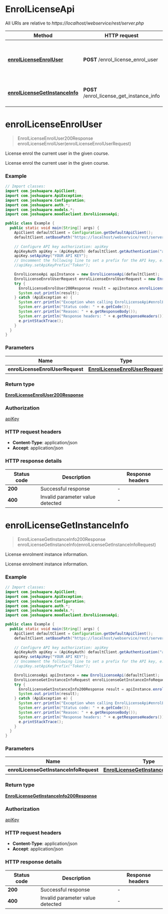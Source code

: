 # EnrolLicenseApi

All URIs are relative to *https://localhost/webservice/rest/server.php*

| Method | HTTP request | Description |
|------------- | ------------- | -------------|
| [**enrolLicenseEnrolUser**](EnrolLicenseApi.md#enrolLicenseEnrolUser) | **POST** /enrol_license_enrol_user | License enrol the current user in the given course. |
| [**enrolLicenseGetInstanceInfo**](EnrolLicenseApi.md#enrolLicenseGetInstanceInfo) | **POST** /enrol_license_get_instance_info | License enrolment instance information. |


<a id="enrolLicenseEnrolUser"></a>
# **enrolLicenseEnrolUser**
> EnrolLicenseEnrolUser200Response enrolLicenseEnrolUser(enrolLicenseEnrolUserRequest)

License enrol the current user in the given course.

License enrol the current user in the given course.

### Example
```java
// Import classes:
import com.joshuapare.ApiClient;
import com.joshuapare.ApiException;
import com.joshuapare.Configuration;
import com.joshuapare.auth.*;
import com.joshuapare.models.*;
import com.joshuapare.moodleclient.EnrolLicenseApi;

public class Example {
  public static void main(String[] args) {
    ApiClient defaultClient = Configuration.getDefaultApiClient();
    defaultClient.setBasePath("https://localhost/webservice/rest/server.php");
    
    // Configure API key authorization: apiKey
    ApiKeyAuth apiKey = (ApiKeyAuth) defaultClient.getAuthentication("apiKey");
    apiKey.setApiKey("YOUR API KEY");
    // Uncomment the following line to set a prefix for the API key, e.g. "Token" (defaults to null)
    //apiKey.setApiKeyPrefix("Token");

    EnrolLicenseApi apiInstance = new EnrolLicenseApi(defaultClient);
    EnrolLicenseEnrolUserRequest enrolLicenseEnrolUserRequest = new EnrolLicenseEnrolUserRequest(); // EnrolLicenseEnrolUserRequest | 
    try {
      EnrolLicenseEnrolUser200Response result = apiInstance.enrolLicenseEnrolUser(enrolLicenseEnrolUserRequest);
      System.out.println(result);
    } catch (ApiException e) {
      System.err.println("Exception when calling EnrolLicenseApi#enrolLicenseEnrolUser");
      System.err.println("Status code: " + e.getCode());
      System.err.println("Reason: " + e.getResponseBody());
      System.err.println("Response headers: " + e.getResponseHeaders());
      e.printStackTrace();
    }
  }
}
```

### Parameters

| Name | Type | Description  | Notes |
|------------- | ------------- | ------------- | -------------|
| **enrolLicenseEnrolUserRequest** | [**EnrolLicenseEnrolUserRequest**](EnrolLicenseEnrolUserRequest.md)|  | |

### Return type

[**EnrolLicenseEnrolUser200Response**](EnrolLicenseEnrolUser200Response.md)

### Authorization

[apiKey](../README.md#apiKey)

### HTTP request headers

 - **Content-Type**: application/json
 - **Accept**: application/json

### HTTP response details
| Status code | Description | Response headers |
|-------------|-------------|------------------|
| **200** | Successful response |  -  |
| **400** | Invalid parameter value detected |  -  |

<a id="enrolLicenseGetInstanceInfo"></a>
# **enrolLicenseGetInstanceInfo**
> EnrolLicenseGetInstanceInfo200Response enrolLicenseGetInstanceInfo(enrolLicenseGetInstanceInfoRequest)

License enrolment instance information.

License enrolment instance information.

### Example
```java
// Import classes:
import com.joshuapare.ApiClient;
import com.joshuapare.ApiException;
import com.joshuapare.Configuration;
import com.joshuapare.auth.*;
import com.joshuapare.models.*;
import com.joshuapare.moodleclient.EnrolLicenseApi;

public class Example {
  public static void main(String[] args) {
    ApiClient defaultClient = Configuration.getDefaultApiClient();
    defaultClient.setBasePath("https://localhost/webservice/rest/server.php");
    
    // Configure API key authorization: apiKey
    ApiKeyAuth apiKey = (ApiKeyAuth) defaultClient.getAuthentication("apiKey");
    apiKey.setApiKey("YOUR API KEY");
    // Uncomment the following line to set a prefix for the API key, e.g. "Token" (defaults to null)
    //apiKey.setApiKeyPrefix("Token");

    EnrolLicenseApi apiInstance = new EnrolLicenseApi(defaultClient);
    EnrolLicenseGetInstanceInfoRequest enrolLicenseGetInstanceInfoRequest = new EnrolLicenseGetInstanceInfoRequest(); // EnrolLicenseGetInstanceInfoRequest | 
    try {
      EnrolLicenseGetInstanceInfo200Response result = apiInstance.enrolLicenseGetInstanceInfo(enrolLicenseGetInstanceInfoRequest);
      System.out.println(result);
    } catch (ApiException e) {
      System.err.println("Exception when calling EnrolLicenseApi#enrolLicenseGetInstanceInfo");
      System.err.println("Status code: " + e.getCode());
      System.err.println("Reason: " + e.getResponseBody());
      System.err.println("Response headers: " + e.getResponseHeaders());
      e.printStackTrace();
    }
  }
}
```

### Parameters

| Name | Type | Description  | Notes |
|------------- | ------------- | ------------- | -------------|
| **enrolLicenseGetInstanceInfoRequest** | [**EnrolLicenseGetInstanceInfoRequest**](EnrolLicenseGetInstanceInfoRequest.md)|  | |

### Return type

[**EnrolLicenseGetInstanceInfo200Response**](EnrolLicenseGetInstanceInfo200Response.md)

### Authorization

[apiKey](../README.md#apiKey)

### HTTP request headers

 - **Content-Type**: application/json
 - **Accept**: application/json

### HTTP response details
| Status code | Description | Response headers |
|-------------|-------------|------------------|
| **200** | Successful response |  -  |
| **400** | Invalid parameter value detected |  -  |

